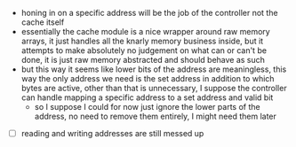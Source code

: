 - honing in on a specific address will be the job of the controller not the cache itself
- essentially the cache module is a nice wrapper around raw memory arrays, it just handles all the knarly memory business inside, but it attempts to make absolutely no judgement on what can or can't be done, it is just raw memory abstracted and should behave as such
- but this way it seems like lower bits of the address are meaningless, this way the only address we need is the set address in addition to which bytes are active, other than that is unnecessary, I suppose the controller can handle mapping a specific address to a set address and valid bit
	- so I suppose I could for now just ignore the lower parts of the address, no need to remove them entirely, I might need them later
- [ ] reading and writing addresses are still messed up